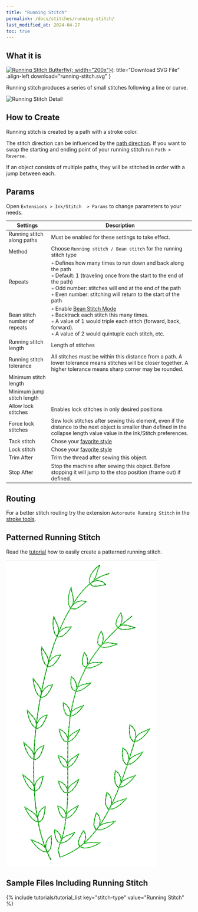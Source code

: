 ```yaml
---
title: "Running Stitch"
permalink: /docs/stitches/running-stitch/
last_modified_at: 2024-04-27
toc: true
---
```

## What it is

[![Running Stitch Butterfly](/assets/images/docs/running-stitch.jpg){: width="200x"}](/assets/images/docs/running-stitch.svg){: title="Download SVG File" .align-left download="running-stitch.svg" }

Running stitch produces a series of small stitches following a line or curve.

![Running Stitch Detail](/assets/images/docs/running-stitch-detail.jpg)

## How to Create

Running stitch is created by a path with a stroke color.

The stitch direction can be influenced by the [path direction](/docs/customize/#enabling-path-outlines--direction). If you want to swap the starting and ending point of your running stitch run `Path > Reverse`.

If an object consists of multiple paths, they will be stitched in order with a jump between each.

## Params

Open `Extensions > Ink/Stitch  > Params` to change parameters to your needs.

Settings|Description
---|---
Running stitch along paths    |Must be enabled for these settings to take effect.
Method                        |Choose `Running stitch / Bean stitch` for the running stitch type
Repeats                       |◦ Defines how many times to run down and back along the path<br />◦ Default: 1 (traveling once from the start to the end of the path)<br />◦ Odd number: stitches will end at the end of the path<br />◦ Even number: stitching will return to the start of the path
Bean stitch number of repeats |◦ Enable [Bean Stitch Mode](/docs/stitches/bean-stitch/)<br />◦ Backtrack each stitch this many times.<br />◦ A value of 1 would triple each stitch (forward, back, forward).<br />◦ A value of 2 would quintuple each stitch, etc.
Running stitch length         |Length of stitches
Running stitch tolerance      |All stitches must be within this distance from a path. A lower tolerance means stitches will be closer together. A higher tolerance means sharp corner may be rounded.
Minimum stitch length         ||Overwrite global minimum stitch length setting. Shorter stitches than that will be removed.
Minimum  jump stitch  length             ||Overwrite global minimum jump stitch length setting. Shorter distances to the next object will have no lock stitches.
Allow lock stitches           |Enables lock stitches in only desired positions
Force lock stitches           |Sew lock stitches after sewing this element, even if the distance to the next object is smaller than defined in the collapse length value value in the Ink/Stitch preferences.
Tack stitch                   |Chose your [favorite style](/docs/stitches/lock-stitches/)
Lock stitch                   |Chose your [favorite style](/docs/stitches/lock-stitches/)
Trim After                    |Trim the thread after sewing this object.
Stop After                    |Stop the machine after sewing this object. Before stopping it will jump to the stop position (frame out) if defined.

## Routing

For a better stitch routing try the extension `Autoroute Running Stitch` in the [stroke tools](/docs/stroke-tools/).

## Patterned Running Stitch

Read the [tutorial](/tutorials/patterned-unning-stitch/) how to easily create a patterned running stitch.

![patterned running stitch](/assets/images/tutorials/pattern-along-path/copy-paste.png)

## Sample Files Including Running Stitch

{% include tutorials/tutorial_list key="stitch-type" value="Running Stitch" %}
